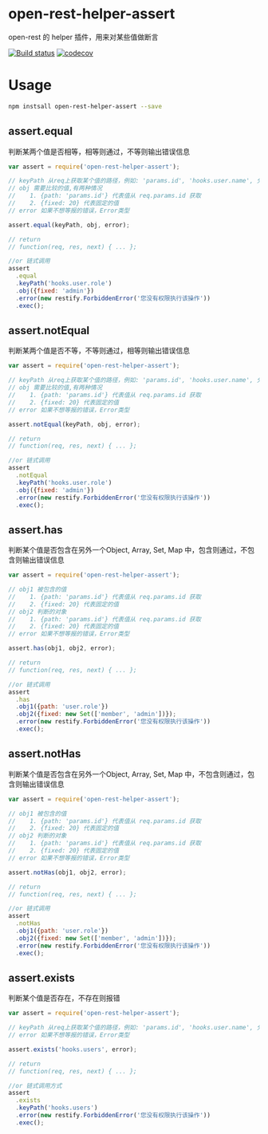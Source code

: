 # open-rest-helper-assert

open-rest 的 helper 插件，用来对某些值做断言

[![Build status](https://api.travis-ci.org/open-node/open-rest-helper-assert.svg?branch=master)](https://travis-ci.org/open-node/open-rest-helper-assert)
[![codecov](https://codecov.io/gh/open-node/open-rest-helper-assert/branch/master/graph/badge.svg)](https://codecov.io/gh/open-node/open-rest-helper-assert)

# Usage

```bash
npm instsall open-rest-helper-assert --save
```

## assert.equal
判断某两个值是否相等，相等则通过，不等则输出错误信息
```js
var assert = require('open-rest-helper-assert');

// keyPath 从req上获取某个值的路径，例如: 'params.id', 'hooks.user.name', 分别代表读取 req.params.id, req.hooks.user.name
// obj 需要比较的值,有两种情况
//    1. {path: 'params.id'} 代表值从 req.params.id 获取
//    2. {fixed: 20} 代表固定的值
// error 如果不想等报的错误，Error类型

assert.equal(keyPath, obj, error);

// return
// function(req, res, next) { ... };

//or 链式调用
assert
  .equal
  .keyPath('hooks.user.role')
  .obj({fixed: 'admin'})
  .error(new restify.ForbiddenError('您没有权限执行该操作'))
  .exec();
```

## assert.notEqual
判断某两个值是否不等，不等则通过，相等则输出错误信息

```js
var assert = require('open-rest-helper-assert');

// keyPath 从req上获取某个值的路径，例如: 'params.id', 'hooks.user.name', 分别代表读取 req.params.id, req.hooks.user.name
// obj 需要比较的值,有两种情况
//    1. {path: 'params.id'} 代表值从 req.params.id 获取
//    2. {fixed: 20} 代表固定的值
// error 如果不想等报的错误，Error类型

assert.notEqual(keyPath, obj, error);

// return
// function(req, res, next) { ... };

//or 链式调用
assert
  .notEqual
  .keyPath('hooks.user.role')
  .obj({fixed: 'admin'})
  .error(new restify.ForbiddenError('您没有权限执行该操作'))
  .exec();
```

## assert.has
判断某个值是否包含在另外一个Object, Array, Set, Map 中，包含则通过，不包含则输出错误信息

```js
var assert = require('open-rest-helper-assert');

// obj1 被包含的值
//    1. {path: 'params.id'} 代表值从 req.params.id 获取
//    2. {fixed: 20} 代表固定的值
// obj2 判断的对象
//    1. {path: 'params.id'} 代表值从 req.params.id 获取
//    2. {fixed: 20} 代表固定的值
// error 如果不想等报的错误，Error类型

assert.has(obj1, obj2, error);

// return
// function(req, res, next) { ... };

//or 链式调用
assert
  .has
  .obj1({path: 'user.role'})
  .obj2({fixed: new Set(['member', 'admin'])});
  .error(new restify.ForbiddenError('您没有权限执行该操作'))
  .exec();
```

## assert.notHas
判断某个值是否包含在另外一个Object, Array, Set, Map 中，不包含则通过，包含则输出错误信息

```js
var assert = require('open-rest-helper-assert');

// obj1 被包含的值
//    1. {path: 'params.id'} 代表值从 req.params.id 获取
//    2. {fixed: 20} 代表固定的值
// obj2 判断的对象
//    1. {path: 'params.id'} 代表值从 req.params.id 获取
//    2. {fixed: 20} 代表固定的值
// error 如果不想等报的错误，Error类型

assert.notHas(obj1, obj2, error);

// return
// function(req, res, next) { ... };

//or 链式调用
assert
  .notHas
  .obj1({path: 'user.role'})
  .obj2({fixed: new Set(['member', 'admin'])});
  .error(new restify.ForbiddenError('您没有权限执行该操作'))
  .exec();
```

## assert.exists
判断某个值是否存在，不存在则报错

```js
var assert = require('open-rest-helper-assert');

// keyPath 从req上获取某个值的路径，例如: 'params.id', 'hooks.user.name', 分别代表读取 req.params.id, req.hooks.user.name
// error 如果不想等报的错误，Error类型

assert.exists('hooks.users', error);

// return
// function(req, res, next) { ... };

//or 链式调用方式
assert
  .exists
  .keyPath('hooks.users')
  .error(new restify.ForbiddenError('您没有权限执行该操作'))
  .exec();
```
